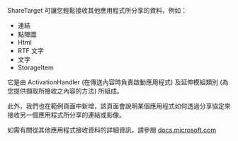﻿ShareTarget 可讓您輕鬆接收其他應用程式所分享的資料，例如：

  * 連結
  * 點陣圖
  * Html
  * RTF 文字
  * 文字
  * StorageItem

它是由 ActivationHandler (在傳送內容時負責啟動應用程式) 及延伸模組類別 (為您提供擷取所接收之內容的方法) 所組成。

此外，我們也在範例頁面中新增，該頁面會說明某個應用程式如何透過分享協定來接收另一個應用程式所分享的連結或影像。

如需有關從其他應用程式接收資料的詳細資訊，請參閱 [docs.microsoft.com](https://docs.microsoft.com/windows/uwp/app-to-app/receive-data)